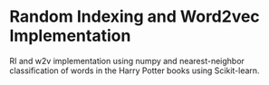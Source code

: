 # Random Indexing and Word2vec Implementation

RI and w2v implementation using numpy and nearest-neighbor classification of words in the Harry Potter books using Scikit-learn.
